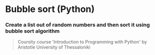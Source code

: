 # **Bubble sort** (Python)

### Create a list out of random numbers and then sort it using bubble sort algorithm

> Coursity course 'Introduction to Programming with Python' by Aristotle University of Thessaloniki